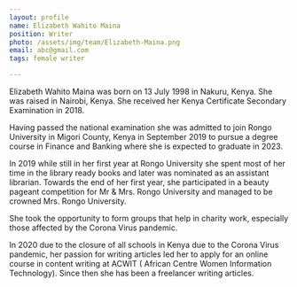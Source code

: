```yaml
---
layout: profile
name: Elizabeth Wahito Maina
position: Writer
photo: /assets/img/team/Elizabeth-Maina.png
email: abc@gmail.com
tags: female writer

---
```

Elizabeth Wahito Maina was born on 13 July 1998 in Nakuru, Kenya. She was raised in Nairobi, Kenya. She received her Kenya Certificate Secondary Examination in 2018.

Having passed the national examination she was admitted to join Rongo University in Migori County, Kenya in September 2019 to pursue a degree course in Finance and Banking where she is expected to graduate in 2023.

In 2019 while still in her first year at Rongo University she spent most of her time in the library ready books and later was nominated as an assistant librarian. Towards the end of her first year, she participated in a beauty pageant competition for Mr & Mrs. Rongo University and managed to be crowned Mrs. Rongo University.

She took the opportunity to form groups that help in charity work, especially those affected by the Corona Virus pandemic.

In 2020 due to the closure of all schools in Kenya due to the Corona Virus pandemic, her passion for writing articles led her to apply for an online course in content writing at ACWIT ( African Centre Women Information Technology). Since then she has been a freelancer writing articles.
